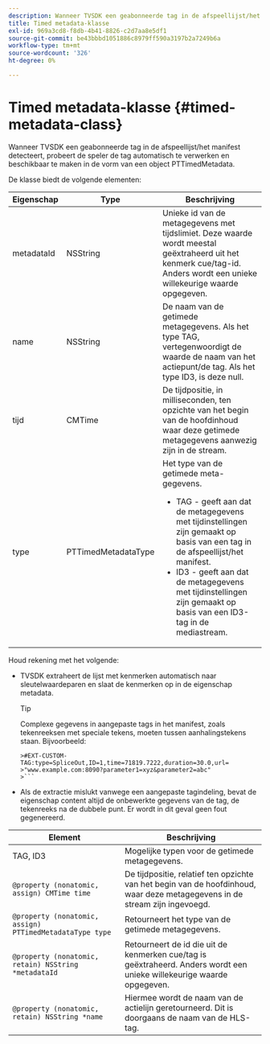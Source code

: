```yaml
---
description: Wanneer TVSDK een geabonneerde tag in de afspeellijst/het manifest detecteert, probeert de speler de tag automatisch te verwerken en beschikbaar te maken in de vorm van een object PTTimedMetadata.
title: Timed metadata-klasse
exl-id: 969a3cd8-f8db-4b41-8826-c2d7aa8e5df1
source-git-commit: be43bbbd1051886c8979ff590a3197b2a7249b6a
workflow-type: tm+mt
source-wordcount: '326'
ht-degree: 0%

---
```


# Timed metadata-klasse {#timed-metadata-class}

Wanneer TVSDK een geabonneerde tag in de afspeellijst/het manifest detecteert, probeert de speler de tag automatisch te verwerken en beschikbaar te maken in de vorm van een object PTTimedMetadata.

De klasse biedt de volgende elementen:

<table id="table_FFC56AC5B1E04DA99C9309C0223ABA90"> 
 <thead> 
  <tr> 
   <th colname="col1" class="entry"><b>Eigenschap</b></th> 
   <th colname="col02" class="entry"><b>Type</b> </th> 
   <th colname="col2" class="entry"><b>Beschrijving</b></th> 
  </tr>
 </thead>
 <tbody> 
  <tr> 
   <td colname="col1"> <span class="codeph"> metadataId</span> </td> 
   <td colname="col02"><span class="codeph"> NSString</span> </td> 
   <td colname="col2"> Unieke id van de metagegevens met tijdslimiet. Deze waarde wordt meestal geëxtraheerd uit het kenmerk cue/tag-id. Anders wordt een unieke willekeurige waarde opgegeven. </td> 
  </tr> 
  <tr> 
   <td colname="col1"><span class="codeph"> name</span> </td> 
   <td colname="col02"><span class="codeph"> NSString</span></td> 
   <td colname="col2"> De naam van de getimede metagegevens. Als het type <span class="codeph"> TAG</span>, vertegenwoordigt de waarde de naam van het actiepunt/de tag. Als het type <span class="codeph"> ID3</span>, is deze null. </td> 
  </tr> 
  <tr> 
   <td colname="col1"><span class="codeph"> tijd</span> </td> 
   <td colname="col02"><span class="codeph"> CMTime</span></td> 
   <td colname="col2"> De tijdpositie, in milliseconden, ten opzichte van het begin van de hoofdinhoud waar deze getimede metagegevens aanwezig zijn in de stream. </td> 
  </tr> 
  <tr> 
   <td colname="col1"><span class="codeph"> type</span> </td> 
   <td colname="col02"> <span class="codeph"> PTTimedMetadataType</span></td> 
   <td colname="col2">Het type van de getimede meta-gegevens. 
    <ul id="ul_70FBFB33E9F846D8B38592560CCE9560"> 
     <li id="li_739D30561BFB4D9B97DF212E4880BA2C">TAG - geeft aan dat de metagegevens met tijdinstellingen zijn gemaakt op basis van een tag in de afspeellijst/het manifest. </li> 
     <li id="li_E785E1DEF1CC4D9DBE7764E5D05EFAFC">ID3 - geeft aan dat de metagegevens met tijdinstellingen zijn gemaakt op basis van een ID3-tag in de mediastream. </li> 
    </ul> </td> 
  </tr> 
 </tbody> 
</table>

<!--<a id="section_737CC47997F74F80A3C5C6171ADE120E"></a>-->

Houd rekening met het volgende:

* TVSDK extraheert de lijst met kenmerken automatisch naar sleutelwaardeparen en slaat de kenmerken op in de eigenschap metadata.

   >[!TIP]
   >
   >Complexe gegevens in aangepaste tags in het manifest, zoals tekenreeksen met speciale tekens, moeten tussen aanhalingstekens staan. Bijvoorbeeld:
   >
   >
   ```
   >#EXT-CUSTOM-TAG:type=SpliceOut,ID=1,time=71819.7222,duration=30.0,url=
   >"www.example.com:8090?parameter1=xyz&parameter2=abc"
   >```

* Als de extractie mislukt vanwege een aangepaste tagindeling, bevat de eigenschap content altijd de onbewerkte gegevens van de tag, de tekenreeks na de dubbele punt. Er wordt in dit geval geen fout gegenereerd.

| **Element** | **Beschrijving** |
|---|---|
| TAG, ID3 | Mogelijke typen voor de getimede metagegevens. |
| `@property (nonatomic, assign) CMTime time` | De tijdpositie, relatief ten opzichte van het begin van de hoofdinhoud, waar deze metagegevens in de stream zijn ingevoegd. |
| `@property (nonatomic, assign) PTTimedMetadataType type` | Retourneert het type van de getimede metagegevens. |
| `@property (nonatomic, retain) NSString *metadataId` | Retourneert de id die uit de kenmerken cue/tag is geëxtraheerd. Anders wordt een unieke willekeurige waarde opgegeven. |
| `@property (nonatomic, retain) NSString *name` | Hiermee wordt de naam van de actielijn geretourneerd. Dit is doorgaans de naam van de HLS-tag. |
